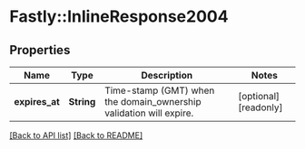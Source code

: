 # Fastly::InlineResponse2004

## Properties

| Name | Type | Description | Notes |
| ---- | ---- | ----------- | ----- |
| **expires_at** | **String** | Time-stamp (GMT) when the domain_ownership validation will expire. | [optional][readonly] |

[[Back to API list]](../../README.md#endpoints) [[Back to README]](../../README.md)

